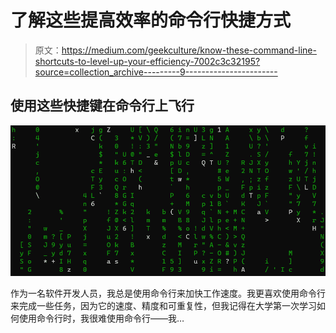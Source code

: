 # 了解这些提高效率的命令行快捷方式

> 原文：<https://medium.com/geekculture/know-these-command-line-shortcuts-to-level-up-your-efficiency-7002c3c32195?source=collection_archive---------9----------------------->

## 使用这些快捷键在命令行上飞行

![](img/d7b8e57c283960c16ebc606b3acf910c.png)

作为一名软件开发人员，我总是使用命令行来加快工作速度。我更喜欢使用命令行来完成一些任务，因为它的速度、精度和可重复性，但我记得在大学第一次学习如何使用命令行时，我很难使用命令行——我…